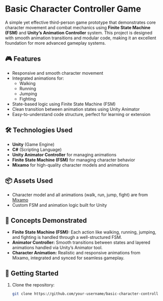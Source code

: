 # Basic Character Controller Game

A simple yet effective third-person game prototype that demonstrates core character movement and combat mechanics using **Finite State Machine (FSM)** and **Unity’s Animation Controller** system. This project is designed with smooth animation transitions and modular code, making it an excellent foundation for more advanced gameplay systems.

## 🎮 Features

- Responsive and smooth character movement
- Integrated animations for:
  - Walking
  - Running
  - Jumping
  - Fighting
- State-based logic using Finite State Machine (FSM)
- Clean transition between animation states using Unity Animator
- Easy-to-understand code structure, perfect for learning or extension

## 🛠️ Technologies Used

- **Unity** (Game Engine)
- **C#** (Scripting Language)
- **Unity Animator Controller** for managing animations
- **Finite State Machine (FSM)** for managing character behavior
- **Mixamo** for high-quality character models and animations

## 📦 Assets Used

- Character model and all animations (walk, run, jump, fight) are from [Mixamo](https://www.mixamo.com)
- Custom FSM and animation logic built for Unity

## 🧠 Concepts Demonstrated

- **Finite State Machine (FSM):** Each action like walking, running, jumping, and fighting is handled through a well-structured FSM.
- **Animator Controller:** Smooth transitions between states and layered animations handled via Unity’s Animator tool.
- **Character Animation:** Realistic and responsive animations from Mixamo, integrated and synced for seamless gameplay.

## 🚀 Getting Started

1. Clone the repository:
   ```bash
   git clone https://github.com/your-username/basic-character-controller-game.git
